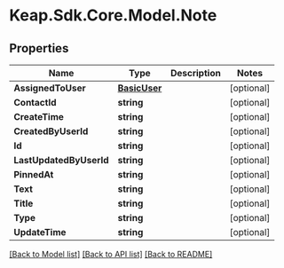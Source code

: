 # Keap.Sdk.Core.Model.Note

## Properties

Name | Type | Description | Notes
------------ | ------------- | ------------- | -------------
**AssignedToUser** | [**BasicUser**](BasicUser.md) |  | [optional] 
**ContactId** | **string** |  | [optional] 
**CreateTime** | **string** |  | [optional] 
**CreatedByUserId** | **string** |  | [optional] 
**Id** | **string** |  | [optional] 
**LastUpdatedByUserId** | **string** |  | [optional] 
**PinnedAt** | **string** |  | [optional] 
**Text** | **string** |  | [optional] 
**Title** | **string** |  | [optional] 
**Type** | **string** |  | [optional] 
**UpdateTime** | **string** |  | [optional] 

[[Back to Model list]](../README.md#documentation-for-models) [[Back to API list]](../README.md#documentation-for-api-endpoints) [[Back to README]](../README.md)

